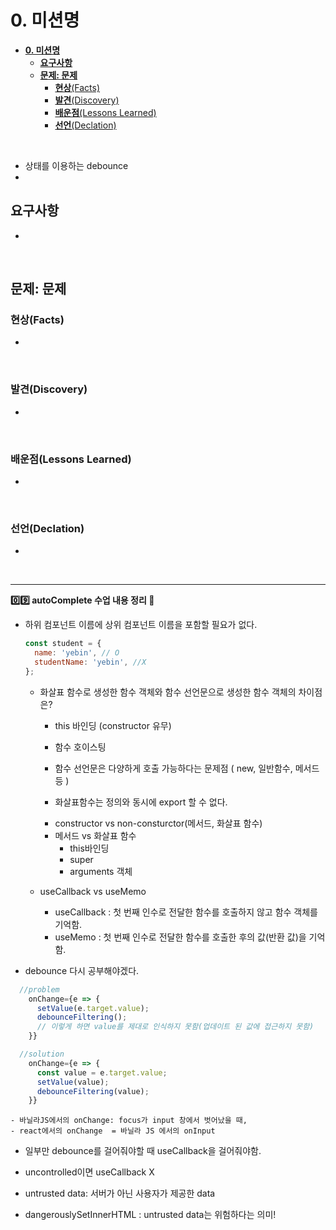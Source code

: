 # **0. 미션명**

- [**0. 미션명**](#0-미션명)
  - [**요구사항**](#요구사항)
  - [**문제: 문제**](#문제-문제)
    - [**현상**(Facts)](#현상facts)
    - [**발견**(Discovery)](#발견discovery)
    - [**배운점**(Lessons Learned)](#배운점lessons-learned)
    - [**선언**(Declation)](#선언declation)

<br>

- 상태를 이용하는 debounce
-

## **요구사항**

-

<br>

## **문제: 문제**

### **현상**(Facts)

-

<br>

### **발견**(Discovery)

-

<br>

### **배운점**(Lessons Learned)

-

<br>

### **선언**(Declation)

-

<br>

---

**0️⃣9️⃣ autoComplete 수업 내용 정리 👀**

- 하위 컴포넌트 이름에 상위 컴포넌트 이름을 포함할 필요가 없다.

  ```js
  const student = {
    name: 'yebin', // O
    studentName: 'yebin', //X
  };
  ```

  - 화살표 함수로 생성한 함수 객체와 함수 선언문으로 생성한 함수 객체의 차이점은?

    - this 바인딩 (constructor 유무)
    - 함수 호이스팅

    - 함수 선언문은 다양하게 호출 가능하다는 문제점 ( new, 일반함수, 메서드 등 )
    - 화살표함수는 정의와 동시에 export 할 수 없다.

    <!-- - 프로토타입이 없는 함수 vs 있는 함수 ....? -->

    - constructor vs non-consturctor(메서드, 화살표 함수)
    - 메서드 vs 화살표 함수
      - this바인딩
      - super
      - arguments 객체

  - useCallback vs useMemo
    - useCallback : 첫 번째 인수로 전달한 함수를 호출하지 않고 함수 객체를 기억함.
    - useMemo : 첫 번째 인수로 전달한 함수를 호출한 후의 값(반환 값)을 기억함.

- debounce 다시 공부해야겠다.

```js
  //problem
    onChange={e => {
      setValue(e.target.value);
      debounceFiltering();
      // 이렇게 하면 value를 제대로 인식하지 못함(업데이트 된 값에 접근하지 못함)
    }}
```

```js
  //solution
    onChange={e => {
      const value = e.target.value;
      setValue(value);
      debounceFiltering(value);
    }}
```

    - 바닐라JS에서의 onChange: focus가 input 창에서 벗어났을 때,
    - react에서의 onChange  = 바닐라 JS 에서의 onInput

- 일부만 debounce를 걸어줘야할 때 useCallback을 걸어줘야함.
- uncontrolled이면 useCallback X

- untrusted data: 서버가 아닌 사용자가 제공한 data

- dangerouslySetInnerHTML : untrusted data는 위험하다는 의미!
